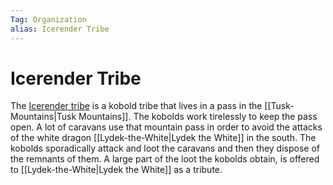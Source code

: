 ```yaml
---
Tag: Organization
alias: Icerender Tribe
---
```

# Icerender Tribe
The [Icerender tribe](https://pathfinderwiki.com/wiki/Icerender_tribe) is a kobold tribe that lives in a pass in the [[Tusk-Mountains|Tusk Mountains]]. The kobolds work tirelessly to keep the pass open. A lot of caravans use that mountain pass in order to avoid the attacks of the white dragon [[Lydek-the-White|Lydek the White]] in the south. The kobolds sporadically attack and loot the caravans and then they dispose of the remnants of them. A large part of the loot the kobolds obtain, is offered to [[Lydek-the-White|Lydek the White]] as a tribute.